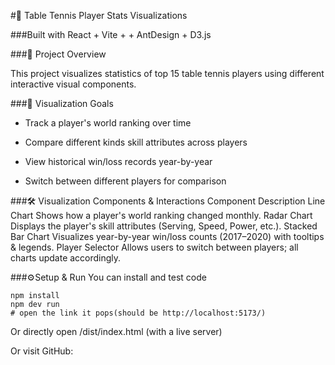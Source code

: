 #🏓 Table Tennis Player Stats Visualizations

###Built with React + Vite + + AntDesign + D3.js

###📌 Project Overview

This project visualizes statistics of top 15 table tennis players using different interactive visual components. 


###🎯 Visualization Goals
- Track a player's world ranking over time

- Compare different kinds skill attributes across players

- View historical win/loss records year-by-year

- Switch between different players for comparison

###🛠️ Visualization Components & Interactions
Component	Description
Line Chart	Shows how a player's world ranking changed monthly.
Radar Chart	Displays the player's skill attributes (Serving, Speed, Power, etc.).
Stacked Bar Chart	Visualizes year-by-year win/loss counts (2017–2020) with tooltips & legends.
Player Selector	Allows users to switch between players; all charts update accordingly.


###⚙️Setup & Run
You can install and test code
```angular2html
npm install
npm dev run
# open the link it pops(should be http://localhost:5173/)
```
Or directly open /dist/index.html (with a live server)

Or visit GitHub: 
